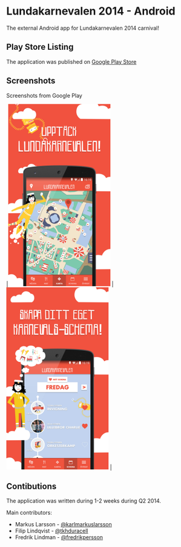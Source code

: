Lundakarnevalen 2014 - Android
======================

The external Android app for Lundakarnevalen 2014 carnival!

## Play Store Listing
The application was published on [Google Play Store](https://play.google.com/store/apps/details?id=se.lundakarnevalen.extern.android)

## Screenshots
Screenshots from Google Play

|<img alt="Image of a phone showing the application, displaying the map" src="./playstore-assets/play-store-1.jpg" width="270" height="480"  /> |
<img alt="Image of a phone showing the application, displaying the map" src="./playstore-assets/play-store-3.jpg" width="270" height="480"  /> |

## Contibutions
The application was written during 1-2 weeks during Q2 2014. 

Main contributors: 
 * Markus Larsson - [@karlmarkuslarsson](https://github.com/karlmarkuslarsson)
 * Filip Lindqvist - [@tkhduracell](https://github.com/tkhduracell)
 * Fredrik Lindman - [@fredrikpersson](https://github.com/fredrikpersson)

